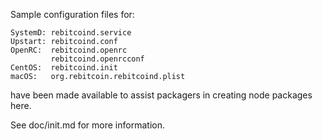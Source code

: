 Sample configuration files for:
```
SystemD: rebitcoind.service
Upstart: rebitcoind.conf
OpenRC:  rebitcoind.openrc
         rebitcoind.openrcconf
CentOS:  rebitcoind.init
macOS:   org.rebitcoin.rebitcoind.plist
```
have been made available to assist packagers in creating node packages here.

See doc/init.md for more information.

